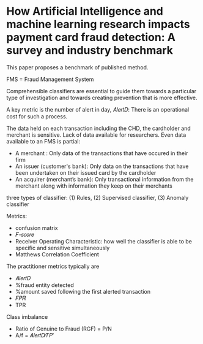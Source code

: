# How Artificial Intelligence and machine learning research impacts payment card fraud detection: A survey and industry benchmark

This paper proposes a benchmark of published method.

FMS = Fraud Management System

Comprehensible classifiers are essential to guide them towards a particular type of investigation and towards creating 
prevention that is more effective.

A key metric is the number of alert in day, 𝐴𝑙𝑒𝑟𝑡𝐷: There is an operational cost for such a process.



The data held on each transaction including the CHD, the cardholder and merchant is sensitive. Lack of data available for researchers.
Even data available to an FMS is partial:
- A merchant : Only data of the transactions that have occured in their firm
- An issuer (customer's bank):  Only data on the transactions that have been undertaken on their issued card by the cardholder
- An acquirer (merchant’s bank): Only transactional information from the merchant along with information they keep on their merchants

three types of classifier: (1) Rules, (2) Supervised classifier, (3) Anomaly classifier

Metrics:
- confusion matrix
- 𝐹-𝑠𝑐𝑜𝑟𝑒
- Receiver Operating Characteristic: how well the classifier is able to be specific and sensitive simultaneously
- Matthews Correlation Coefficient

The practitioner metrics typically are
- 𝐴𝑙𝑒𝑟𝑡𝐷
- %fraud entity detected
- %amount saved following the first alerted transaction
- 𝐹𝑃𝑅
- TPR

Class imbalance
- Ratio of Genuine to Fraud (RGF) = P/N
- A/f = 𝐴𝑙𝑒𝑟𝑡𝐷∕𝑇𝑃′


